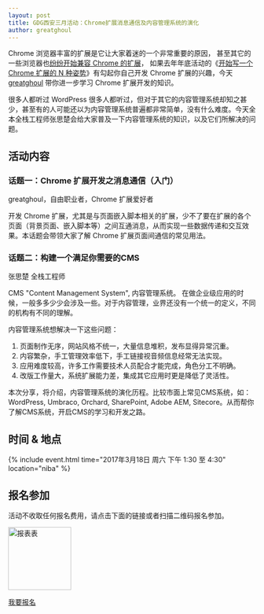 ```yaml
---
layout: post
title: GDG西安三月活动：Chrome扩展消息通信及内容管理系统的演化
author: greatghoul
---
```


Chrome 浏览器丰富的扩展是它让大家着迷的一个非常重要的原因，
甚至其它的一些浏览器也[纷纷开始兼容 Chrome 的扩展][r1]，
如果去年年底活动的《[开始写一个 Chrome 扩展的 N 种姿势][r2]》有勾起你自己开发
Chrome 扩展的兴趣，今天 [greatghoul](https://twitter.com/greatghoul)
带你进一步学习 Chrome 扩展开发的知识。

很多人都听过 WordPress 很多人都听过，但对于其它的内容管理系统却知之甚少，甚至有的人可能还以为内容管理系统普遍都非常简单，没有什么难度。今天全本全栈工程师张思楚会给大家普及一下内容管理系统的知识，以及它们所解决的问题。

## 活动内容

### 话题一：Chrome 扩展开发之消息通信（入门）
<span class="small text-info">greatghoul，自由职业者，Chrome 扩展爱好者</span>

开发 Chrome 扩展，尤其是与页面嵌入脚本相关的扩展，少不了要在扩展的各个页面（背景页面、嵌入脚本等）之间互通消息，从而实现一些数据传递和交互效果。本话题会带领大家了解 Chrome 扩展页面间通信的常见用法。

### 话题二：构建一个满足你需要的CMS
<span class="small text-info">张思楚 全栈工程师</span>

CMS "Content Management System", 内容管理系统。 在做企业级应用的时候，一般多多少少会涉及一些。对于内容管理，业界还没有一个统一的定义，不同的机构有不同的理解。

内容管理系统想解决一下这些问题：

1. 页面制作无序，网站风格不统一，大量信息堆积，发布显得异常沉重。
2. 内容繁杂，手工管理效率低下，手工链接视音频信息经常无法实现。
3. 应用难度较高，许多工作需要技术人员配合才能完成，角色分工不明确。
4. 改版工作量大，系统扩展能力差，集成其它应用时更是降低了灵活性。

本次分享，将介绍，内容管理系统的演化历程。比较市面上常见CMS系统，如：WordPress, Umbraco, Orchard, SharePoint, Adobe AEM, Sitecore。从而帮你了解CMS系统，开启CMS的学习和开发之路。

[r1]: http://www.pingwest.com/firefox-will-soon-be-able-to-run-chrome-extensions/
[r2]: http://gdgxian.org/2016/12/17/meetup-201612/

## 时间 & 地点

{% include event.html
           time="2017年3月18日 周六 下午 1:30 至 4:30"
           location="niba" %}

## 报名参加

活动不收取任何报名费用，请点击下面的链接或者扫描二维码报名参加。

<div class="text-center">
  <img src="https://jinshuju.net/forms/Kfv8qF.png" alt="报表表" width="128" />

  <p>
    <a href="https://jinshuju.net/f/Kfv8qF" class="btn btn-success">我要报名</a>  
  </p>
</div>
